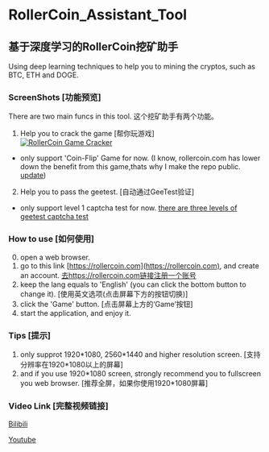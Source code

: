 # RollerCoin_Assistant_Tool
## 基于深度学习的RollerCoin挖矿助手

Using deep learning techniques to help you to mining the cryptos, such as BTC, ETH and DOGE.

### ScreenShots [功能预览]
There are two main funcs in this tool.
这个挖矿助手有两个功能。

1. Help you to crack the game [帮你玩游戏] <br>
[![RollerCoin Game Cracker](https://res.cloudinary.com/marcomontalbano/image/upload/v1630143009/video_to_markdown/images/youtube--0LgMaCDIAsk-c05b58ac6eb4c4700831b2b3070cd403.jpg)](https://www.youtube.com/watch?v=0LgMaCDIAsk "RollerCoin Game Cracker")
  - only support 'Coin-Flip' Game for now.
  (I know, rollercoin.com has lower down the benefit from this game,thats why I make the repo public. [update](https://rollercoin.com/blog/gaming-rebalance-update/))


2. Help you to pass the geetest. [自动通过GeeTest验证]<br>
  - only support level 1 captcha test for now.
  [there are three levels of geetest captcha test](https://github.com/AaronYang2333/RollerCoin_Assistant_Tool/issues/6)



### How to use [如何使用]
0. open a web browser.
1. go to this link [https://rollercoin.com](https://rollercoin.com), and create an account. [去https://rollercoin.com链接注册一个账号](https://rollercoin.com)
2. keep the lang equals to 'English' (you can click the bottom button to change it). [使用英文选项(点击屏幕下方的按钮切换)]
3. click the 'Game' button. [点击屏幕上方的‘Game’按钮]
4. start the application, and enjoy it.


### Tips [提示]
1. only supprot 1920\*1080, 2560\*1440 and higher resolution screen. [支持分辨率在1920\*1080以上的屏幕]
2. and if you use 1920\*1080 screen, strongly recommend you to fullscreen you web browser. [推荐全屏，如果你使用1920\*1080屏幕]
							

### Video Link [完整视频链接]

[Bilibili](https://www.bilibili.com/video/BV1EU4y1H7Eo/) 

[Youtube](https://www.youtube.com/watch?v=0LgMaCDIAsk)
